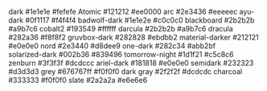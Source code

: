 dark #1e1e1e #fefefe
Atomic #121212 #ee0000 
arc #2e3436 #eeeeec
ayu-dark #0f1117 #f4f4f4
badwolf-dark #1e1e2e #c0c0c0
blackboard #2b2b2b #a9b7c6
cobalt2 #193549 #ffffff
darcula #2b2b2b #a9b7c6
dracula #282a36 #f8f8f2
gruvbox-dark #282828 #ebdbb2
material-darker #212121 #e0e0e0
nord #2e3440 #d8dee9
one-dark #282c34 #abb2bf    
solarized-dark #002b36 #839496
tomorrow-night #1d1f21 #c5c8c6
zenburn #3f3f3f #dcdccc 
ariel-dark #181818 #e0e0e0
semidark #232323 #d3d3d3
grey #676767ff #f0f0f0
dark gray #2f2f2f #dcdcdc
charcoal #333333 #f0f0f0
slate #2a2a2a #e6e6e6


